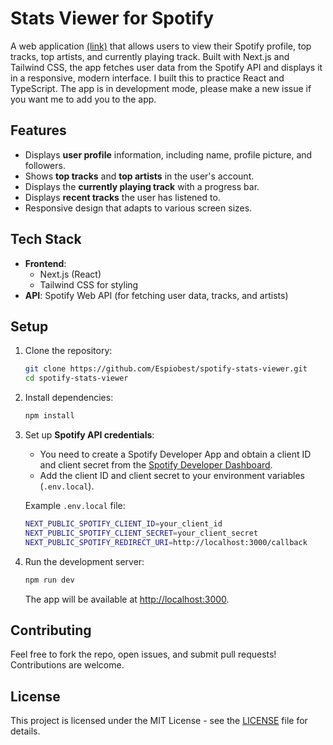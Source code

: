 # Stats Viewer for Spotify

A web application [(link)](https://stats-viewer.vercel.app/) that allows users to view their Spotify profile, top tracks, top artists, and currently playing track. Built with Next.js and Tailwind CSS, the app fetches user data from the Spotify API and displays it in a responsive, modern interface. I built this to practice React and TypeScript. The app is in development mode, please make a new issue if you want me to add you to the app.

## Features

-   Displays **user profile** information, including name, profile picture, and followers.
-   Shows **top tracks** and **top artists** in the user's account.
-   Displays the **currently playing track** with a progress bar.
-   Displays **recent tracks** the user has listened to.
-   Responsive design that adapts to various screen sizes.

## Tech Stack

-   **Frontend**:
    -   Next.js (React)
    -   Tailwind CSS for styling
-   **API**: Spotify Web API (for fetching user data, tracks, and artists)

## Setup

1. Clone the repository:

    ```bash
    git clone https://github.com/Espiobest/spotify-stats-viewer.git
    cd spotify-stats-viewer
    ```

2. Install dependencies:

    ```bash
    npm install
    ```

3. Set up **Spotify API credentials**:

    - You need to create a Spotify Developer App and obtain a client ID and client secret from the [Spotify Developer Dashboard](https://developer.spotify.com/dashboard/applications).
    - Add the client ID and client secret to your environment variables (`.env.local`).

    Example `.env.local` file:

    ```bash
    NEXT_PUBLIC_SPOTIFY_CLIENT_ID=your_client_id
    NEXT_PUBLIC_SPOTIFY_CLIENT_SECRET=your_client_secret
    NEXT_PUBLIC_SPOTIFY_REDIRECT_URI=http://localhost:3000/callback
    ```

4. Run the development server:

    ```bash
    npm run dev
    ```

    The app will be available at [http://localhost:3000](http://localhost:3000).

## Contributing

Feel free to fork the repo, open issues, and submit pull requests! Contributions are welcome.

## License

This project is licensed under the MIT License - see the [LICENSE](LICENSE) file for details.
